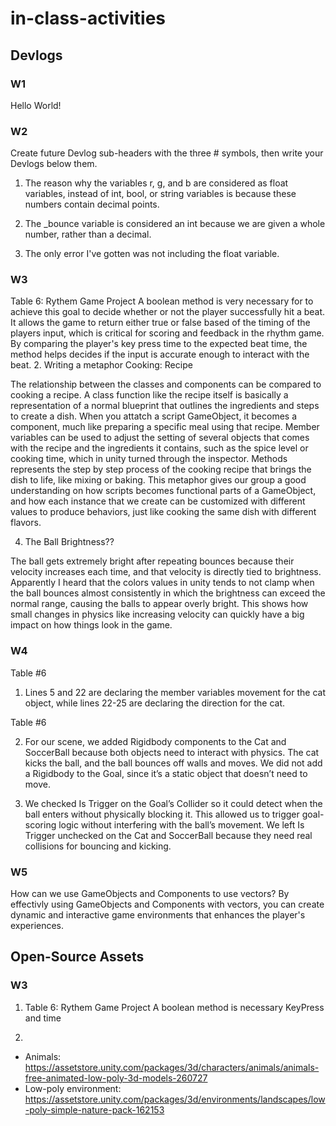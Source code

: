 # in-class-activities
## Devlogs
### W1
Hello World!

### W2
Create future Devlog sub-headers with the three # symbols, then write your Devlogs below them.
1. The reason why the variables r, g, and b are considered as float variables, instead of int, bool, or string variables is because these numbers contain decimal points. 

2. The _bounce variable is considered an int because we are given a whole number, rather than a decimal.

3. The only error I've gotten was not including the float variable.

### W3 

Table 6: Rythem Game Project
   A boolean method is very necessary for to achieve this goal to decide whether or not the player successfully hit a beat. It allows the game to return either true or false based of the timing of the players input, which is critical for scoring and feedback in the rhythm game. By comparing the player's key press time to the expected beat time, the method helps decides if the input is accurate enough to interact with the beat.
2. Writing a metaphor Cooking: Recipe

   The relationship between the classes and components can be compared to cooking a recipe. A class function like the recipe itself is basically a representation of a normal blueprint that outlines the ingredients and steps to create a dish. When you attatch a script GameObject, it becomes a component, much like preparing a specific meal using that recipe. Member variables can be used to adjust the setting of several objects that comes with the recipe and the ingredients it contains, such as the spice level or cooking time, which in unity turned through the inspector. Methods represents the step by step process of the cooking recipe that brings the dish to life, like mixing or baking. This metaphor gives our group a good understanding on how scripts becomes functional parts of a GameObject, and how each instance that we create can be customized with different values to produce behaviors, just like cooking the same dish with different flavors. 

4. The Ball Brightness??

The ball gets extremely bright after repeating bounces because their velocity increases each time, and that velocity is directly tied to brightness. Apparently I heard that the colors values in unity tends to not clamp when the ball bounces almost consistently in which the brightness can exceed the normal range, causing the balls to appear overly bright. This shows how small changes in physics like increasing velocity can quickly have a big impact on how things look in the game.

### W4 
Table #6
1. Lines 5 and 22 are declaring the member variables movement for the cat object, while lines 22-25 are declaring the direction for the cat.

Table #6 

2. For our scene, we added Rigidbody components to the Cat and SoccerBall because both objects need to interact with physics. The cat kicks the ball, and the ball bounces off walls and moves. We did not add a Rigidbody to the Goal, since it’s a static object that doesn’t need to move.

3. We checked Is Trigger on the Goal’s Collider so it could detect when the ball enters without physically blocking it. This allowed us to trigger goal-scoring logic without interfering with the ball’s movement. We left Is Trigger unchecked on the Cat and SoccerBall because they need real collisions for bouncing and kicking.

### W5 
How can we use GameObjects and Components to use vectors?
By effectivly using GameObjects and Components with vectors, you can create dynamic and interactive game environments that enhances the player's experiences. 

## Open-Source Assets
### W3
1. Table 6: Rythem Game Project
   A boolean method is necessary 
   KeyPress and time 

2. 
- Animals: https://assetstore.unity.com/packages/3d/characters/animals/animals-free-animated-low-poly-3d-models-260727 
- Low-poly environment: https://assetstore.unity.com/packages/3d/environments/landscapes/low-poly-simple-nature-pack-162153 
